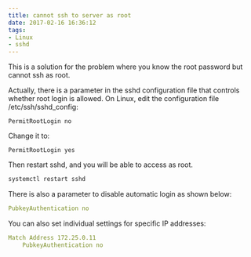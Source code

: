 ```yaml
---
title: cannot ssh to server as root
date: 2017-02-16 16:36:12
tags: 
- Linux
- sshd
---
```

This is a solution for the problem where you know the root password but cannot ssh as root.

Actually, there is a parameter in the sshd configuration file that controls whether root login is allowed.
On Linux, edit the configuration file /etc/ssh/sshd_config:

```/etc/ssh/sshd_config
PermitRootLogin no
```

Change it to:

```/etc/ssh/sshd_config
PermitRootLogin yes
```

Then restart sshd, and you will be able to access as root.

```bash
systemctl restart sshd
```

There is also a parameter to disable automatic login as shown below:

```yaml
PubkeyAuthentication no
```

You can also set individual settings for specific IP addresses:

```yaml
Match Address 172.25.0.11
    PubkeyAuthentication no
```
